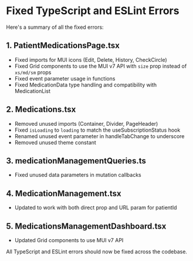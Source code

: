 # Fixed TypeScript and ESLint Errors

Here's a summary of all the fixed errors:

## 1. PatientMedicationsPage.tsx

- Fixed imports for MUI icons (Edit, Delete, History, CheckCircle)
- Fixed Grid components to use the MUI v7 API with `size` prop instead of `xs/md/sm` props
- Fixed event parameter usage in functions
- Fixed MedicationData type handling and compatibility with MedicationList

## 2. Medications.tsx

- Removed unused imports (Container, Divider, PageHeader)
- Fixed `isLoading` to `loading` to match the useSubscriptionStatus hook
- Renamed unused event parameter in handleTabChange to underscore
- Removed unused theme constant

## 3. medicationManagementQueries.ts

- Fixed unused data parameters in mutation callbacks

## 4. MedicationManagement.tsx

- Updated to work with both direct prop and URL param for patientId

## 5. MedicationsManagementDashboard.tsx

- Updated Grid components to use MUI v7 API

All TypeScript and ESLint errors should now be fixed across the codebase.
